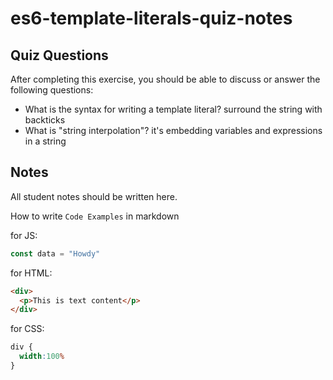 # es6-template-literals-quiz-notes

## Quiz Questions

After completing this exercise, you should be able to discuss or answer the following questions:

- What is the syntax for writing a template literal?
surround the string with backticks
- What is "string interpolation"?
it's embedding variables and expressions in a string

## Notes

All student notes should be written here.


How to write `Code Examples` in markdown

for JS:
```javascript
const data = "Howdy"
```

for HTML:
```html
<div>
  <p>This is text content</p>
</div>
```

for CSS:
```css
div {
  width:100%
}
```
